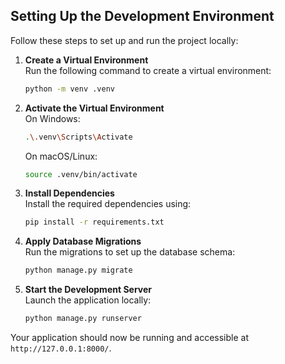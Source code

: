
## Setting Up the Development Environment

Follow these steps to set up and run the project locally:

1. **Create a Virtual Environment**  
    Run the following command to create a virtual environment:
    ```bash
    python -m venv .venv
    ```

2. **Activate the Virtual Environment**  
    On Windows:
    ```bash
    .\.venv\Scripts\Activate
    ```
    On macOS/Linux:
    ```bash
    source .venv/bin/activate
    ```

3. **Install Dependencies**  
    Install the required dependencies using:
    ```bash
    pip install -r requirements.txt
    ```

4. **Apply Database Migrations**  
    Run the migrations to set up the database schema:
    ```bash
    python manage.py migrate
    ```

5. **Start the Development Server**  
    Launch the application locally:
    ```bash
    python manage.py runserver
    ```

Your application should now be running and accessible at `http://127.0.0.1:8000/`.

